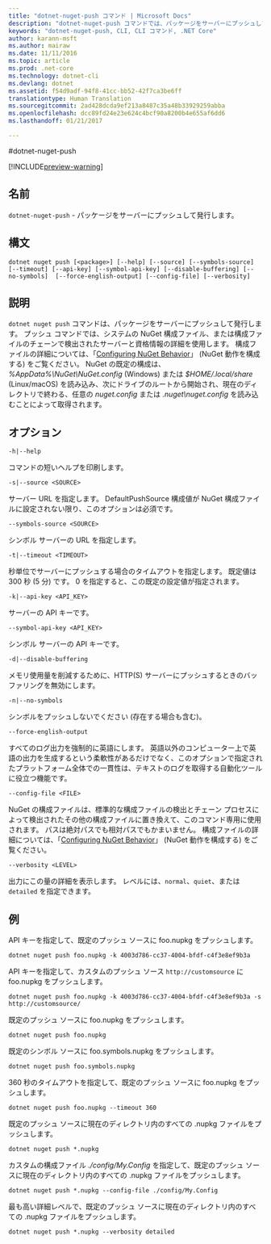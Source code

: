 ```yaml
---
title: "dotnet-nuget-push コマンド | Microsoft Docs"
description: "dotnet-nuget-push コマンドでは、パッケージをサーバーにプッシュして発行します。"
keywords: "dotnet-nuget-push, CLI, CLI コマンド, .NET Core"
author: karann-msft
ms.author: mairaw
ms.date: 11/11/2016
ms.topic: article
ms.prod: .net-core
ms.technology: dotnet-cli
ms.devlang: dotnet
ms.assetid: f54d9adf-94f8-41cc-bb52-42f7ca3be6ff
translationtype: Human Translation
ms.sourcegitcommit: 2ad428dcda9ef213a8487c35a48b33929259abba
ms.openlocfilehash: dcc89fd24e23e624c4bcf90a8200b4e655af6dd6
ms.lasthandoff: 01/21/2017

---
```


#<a name="dotnet-nuget-push"></a>dotnet-nuget-push

[!INCLUDE[preview-warning](../../../includes/warning.md)]

## <a name="name"></a>名前 
`dotnet-nuget-push` - パッケージをサーバーにプッシュして発行します。 

## <a name="synopsis"></a>構文

`dotnet nuget push [<package>] [--help] [--source] [--symbols-source] 
    [--timeout] [--api-key] [--symbol-api-key] [--disable-buffering] [--no-symbols] 
    [--force-english-output] [--config-file] [--verbosity]`

## <a name="description"></a>説明

`dotnet nuget push` コマンドは、パッケージをサーバーにプッシュして発行します。 プッシュ コマンドでは、システムの NuGet 構成ファイル、または構成ファイルのチェーンで検出されたサーバーと資格情報の詳細を使用します。 構成ファイルの詳細については、「[Configuring NuGet Behavior](https://docs.microsoft.com/nuget/consume-packages/configuring-nuget-behavior)」 (NuGet 動作を構成する) をご覧ください。 NuGet の既定の構成は、*%AppData%\NuGet\NuGet.config* (Windows) または *$HOME/.local/share* (Linux/macOS) を読み込み、次にドライブのルートから開始され、現在のディレクトリで終わる、任意の *nuget.config* または *.nuget\nuget.config* を読み込むことによって取得されます。

## <a name="options"></a>オプション

`-h|--help`

コマンドの短いヘルプを印刷します。  

`-s|--source <SOURCE>`

サーバー URL を指定します。 DefaultPushSource 構成値が NuGet 構成ファイルに設定されない限り、このオプションは必須です。

`--symbols-source <SOURCE>`

シンボル サーバーの URL を指定します。

`-t|--timeout <TIMEOUT>`

秒単位でサーバーにプッシュする場合のタイムアウトを指定します。 既定値は 300 秒 (5 分) です。 0 を指定すると、この既定の設定値が指定されます。

`-k|--api-key <API_KEY>`

サーバーの API キーです。

`--symbol-api-key <API_KEY>`

シンボル サーバーの API キーです。

`-d|--disable-buffering`

メモリ使用量を削減するために、HTTP(S) サーバーにプッシュするときのバッファリングを無効にします。

`-n|--no-symbols`

シンボルをプッシュしないでください (存在する場合も含む)。

`--force-english-output`

すべてのログ出力を強制的に英語にします。 英語以外のコンピューター上で英語の出力を生成するという柔軟性があるだけでなく、このオプションで指定されたプラットフォーム全体での一貫性は、テキストのログを取得する自動化ツールに役立つ機能です。

`--config-file <FILE>`

NuGet の構成ファイルは、標準的な構成ファイルの検出とチェーン プロセスによって検出されたその他の構成ファイルに置き換えて、このコマンド専用に使用されます。 パスは絶対パスでも相対パスでもかまいません。
構成ファイルの詳細については、「[Configuring NuGet Behavior](https://docs.microsoft.com/nuget/consume-packages/configuring-nuget-behavior)」 (NuGet 動作を構成する) をご覧ください。 

`--verbosity <LEVEL>`

出力にこの量の詳細を表示します。 レベルには、`normal`、`quiet`、または `detailed` を指定できます。

## <a name="examples"></a>例

API キーを指定して、既定のプッシュ ソースに foo.nupkg をプッシュします。

`dotnet nuget push foo.nupkg -k 4003d786-cc37-4004-bfdf-c4f3e8ef9b3a`

API キーを指定して、カスタムのプッシュ ソース `http://customsource` に foo.nupkg をプッシュします。

`dotnet nuget push foo.nupkg -k 4003d786-cc37-4004-bfdf-c4f3e8ef9b3a -s http://customsource/` 

既定のプッシュ ソースに foo.nupkg をプッシュします。

`dotnet nuget push foo.nupkg` 

既定のシンボル ソースに foo.symbols.nupkg をプッシュします。

`dotnet nuget push foo.symbols.nupkg`

360 秒のタイムアウトを指定して、既定のプッシュ ソースに foo.nupkg をプッシュします。

`dotnet nuget push foo.nupkg --timeout 360`

既定のプッシュ ソースに現在のディレクトリ内のすべての .nupkg ファイルをプッシュします。

`dotnet nuget push *.nupkg`

カスタムの構成ファイル *./config/My.Config* を指定して、既定のプッシュ ソースに現在のディレクトリ内のすべての .nupkg ファイルをプッシュします。

`dotnet nuget push *.nupkg --config-file ./config/My.Config`

最も高い詳細レベルで、既定のプッシュ ソースに現在のディレクトリ内のすべての .nupkg ファイルをプッシュします。

`dotnet nuget push *.nupkg --verbosity detailed`

